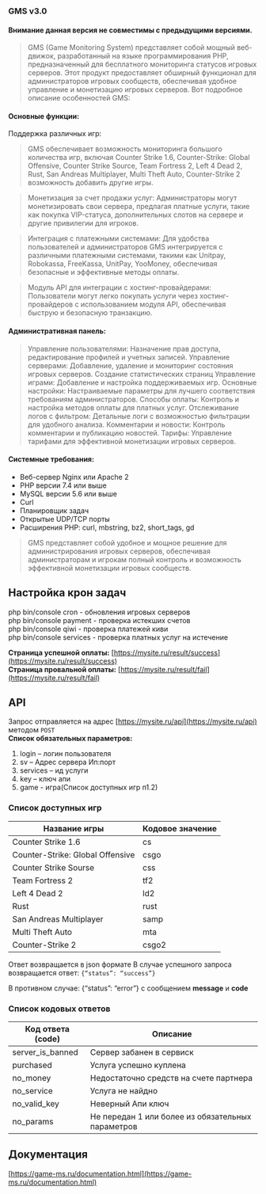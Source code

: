 ### GMS v3.0

#### Внимание данная версия не совместимы с предыдущими версиями.


>GMS (Game Monitoring System) представляет собой мощный веб-движок, разработанный на языке программирования PHP, предназначенный для бесплатного мониторинга статусов игровых серверов. Этот продукт предоставляет обширный функционал для администраторов игровых сообществ, обеспечивая удобное управление и монетизацию игровых серверов. Вот подробное описание особенностей GMS:

#### Основные функции:

Поддержка различных игр: 
>GMS обеспечивает возможность мониторинга большого количества игр, включая Counter Strike 1.6, Counter-Strike: Global Offensive, Counter Strike Source, Team Fortress 2, Left 4 Dead 2, Rust, San Andreas Multiplayer, Multi Theft Auto, Counter-Strike 2 возможность добавить другие игры.

>Монетизация за счет продажи услуг: Администраторы могут монетизировать свои сервера, предлагая платные услуги, такие как покупка VIP-статуса, дополнительных слотов на сервере и другие привилегии для игроков.

>Интеграция с платежными системами: 
Для удобства пользователей и администраторов GMS интегрируется с различными платежными системами, такими как Unitpay, Robokassa, FreeKassa, UnitPay, YooMoney, обеспечивая безопасные и эффективные методы оплаты.

>Модуль API для интеграции с хостинг-провайдерами: 
Пользователи могут легко покупать услуги через хостинг-провайдеров с использованием модуля API, 
обеспечивая быструю и безопасную транзакцию.

#### Административная панель:

>Управление пользователями: Назначение прав доступа, редактирование профилей и учетных записей.
Управление серверами: Добавление, удаление и мониторинг состояния игровых серверов.
Создание статистических страниц
Управление играми: Добавление и настройка поддерживаемых игр.
Основные настройки: Настраиваемые параметры для лучшего соответствия требованиям администраторов.
Способы оплаты: Контроль и настройка методов оплаты для платных услуг.
Отслеживание логов с фильтром: Детальные логи с возможностью фильтрации для удобного анализа.
Комментарии и новости: Контроль комментарии и публикацию новостей.
Тарифы: Управление тарифами для эффективной монетизации игровых серверов.


#### Системные требования:

* Веб-сервер Nginx или Apache 2
* PHP версии 7.4 или выше
* MySQL версии 5.6 или выше
* Curl
* Планировщик задач
* Открытые UDP/TCP порты
* Расширения PHP: curl, mbstring, bz2, short_tags, gd 
>GMS представляет собой удобное и мощное решение для администрирования игровых серверов, обеспечивая администраторам и игрокам полный контроль и возможность эффективной монетизации игровых сообществ.


## Настройка крон задач
php bin/console cron - обновления игровых серверов <br>
php bin/console payment - проверка истекших счетов<br>
php bin/console qiwi - проверка платежей киви<br>
php bin/console services - проверка платных услуг на истечение

**Страница успешной оплаты:** [https://mysite.ru/result/success](https://mysite.ru/result/success)  
**Страница провальной оплаты:** [https://mysite.ru/result/fail](https://mysite.ru/result/fail)


## API
Запрос отправляется на адрес [https://mysite.ru/api](https://mysite.ru/api) методом `POST`  
**Список обязательных параметров:**

1. login – логин пользователя
2. sv – Адрес сервера Ип:порт
3. services – ид услуги
4. key – ключ апи
5. game - игра(Список доступных игр п1.2)


### Список доступных игр

| Название игры                    | Кодовое значение |
|----------------------------------|------------------|
| Counter Strike 1.6               | cs               |
| Counter-Strike: Global Offensive | csgo             |
| Counter Strike Sourse            | css              |
| Team Fortress 2                  | tf2              |
| Left 4 Dead 2                    | ld2              |
| Rust                             | rust             |
| San Andreas Multiplayer          | samp             |
| Multi Theft Auto                 | mta              |
| Counter-Strike 2                 | csgo2            |


Ответ возвращается в json формате
В случае успешного запроса возвращается ответ: `{“status”: “success”}`

В противном случае: {“status”: “error”}
с сообщением **message** и **code**


### Список кодовых ответов

| Код ответа (code) | Описание                                          |
|-------------------|---------------------------------------------------|
| server_is_banned  | Сервер забанен в сервиск                          |
| purchased         | Услуга успешно куплена                            |
| no_money          | Недостаточно средств на счете партнера            |
| no_service        | Услуга не найдно                                  |
| no_valid_key      | Неверный Апи ключ                                 |
| no_params         | Не передан 1 или более из обязательных параметров |


## Документация
[https://game-ms.ru/documentation.html](https://game-ms.ru/documentation.html)
	

